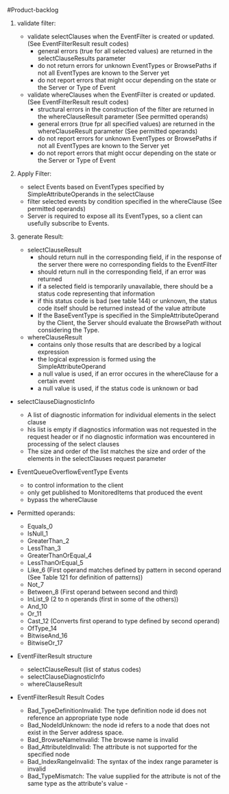 #Product-backlog

1. validate filter:
    - validate selectClauses when the EventFilter is created or updated. (See EventFilterResult result codes)
        - general errors (true for all selected values) are returned in the selectClauseResults parameter
        - do not return errors for unknown EventTypes or BrowsePaths if not all EventTypes are known to the Server yet
        - do not report errors that might occur depending on the state or the Server or Type of Event
    - validate whereClauses when the EventFilter is created or updated. (See EventFilterResult result codes)
        - structural errors in the construction of the filter are returned in the whereClauseResult parameter (See permitted operands)
        - general errors (true fpr all specified values) are returned in the whereClauseResult parameter (See permitted operands)
        - do not report errors for unknown EventTypes or BrowsePaths if not all EventTypes are known to the Server yet
        - do not report errors that might occur depending on the state or the Server or Type of Event

2. Apply Filter:
    - select Events based on EventTypes specified by SimpleAttributeOperands in the selectClause
    - filter selected events by condition specified in the whereClause (See permitted operands)
    - Server is required to expose all its EventTypes, so a client can usefully subscribe to Events.

3. generate Result:
    - selectClauseResult
      - should return null in the corresponding field, if in the response of the server there were no corresponding fields to the EventFilter
      - should return null in the corresponding field, if an error was returned
      - if a selected field is temporarily unavailable, there should be a status code representing that information
      - if this status code is bad (see table 144) or unknown, the status code itself should be returned instead of the value attribute
      - If the BaseEventType is specified in the SimpleAttributeOperand by the Client, the Server should evaluate the BrowsePath without considering the Type.
    - whereClauseResult
      - contains only those results that are described by a logical expression
      - the logical expression is formed using the SimpleAttributeOperand
      - a null value is used, if an error occures in the whereClause for a certain event
      - a null value is used, if the status code is unknown or bad


- selectClauseDiagnosticInfo 
    - A list of diagnostic information for individual elements in the select clause
    - his list is empty if diagnostics
      information was not requested in the request header or if no diagnostic
      information was encountered in processing of the select clauses
    - The size and order of the list matches the size and order of the elements
      in the selectClauses request parameter

- EventQueueOverflowEventType Events
    - to control information to the client
    - only get published to MonitoredItems that produced the event
    - bypass the whereClause
    
- Permitted operands:
    - Equals_0
    - IsNull_1
    - GreaterThan_2
    - LessThan_3
    - GreaterThanOrEqual_4
    - LessThanOrEqual_5
    - Like_6 (First operand matches defined by pattern in second operand (See Table 121 for definition of patterns))
    - Not_7
    - Between_8 (First operand between second and third)
    - InList_9 (2 to n operands (first in some of the others))
    - And_10
    - Or_11
    - Cast_12 (Converts first operand to type defined by second operand)
    - OfType_14
    - BitwiseAnd_16
    - BitwiseOr_17

- EventFilterResult structure
    - selectClauseResult (list of status codes)
    - selectClauseDiagnosticInfo
    - whereClauseResult
    
- EventFilterResult Result Codes 
    - Bad_TypeDefinitionInvalid: The type definition node id does not reference an appropriate type node
    - Bad_NodeIdUnknown: the node id refers to a node that does not exist in the Server address space.
    - Bad_BrowseNameInvalid: The browse name is invalid
    - Bad_AttributeIdInvalid: The attribute is not supported for the specified node
    - Bad_IndexRangeInvalid: The syntax of the index range parameter is invalid
    - Bad_TypeMismatch: The value supplied for the attribute is not of the same type as the attribute's value - 